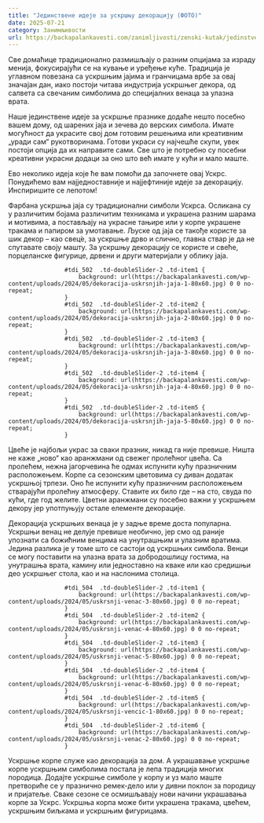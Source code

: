 ```yaml
---
title: "Јединствене идеје за ускршњу декорацију (ФОТО)"
date: 2025-07-21
category: Занимљивости
url: https://backapalankavesti.com/zanimljivosti/zenski-kutak/jedinstvene-ideje-za-uskrsnju-dekoraciju-foto/
---
```


Све домаћице традиционално размишљају о разним опцијама за израду менија, фокусирајући се на кување и уређење куће. Традиција је углавном повезана са ускршњим јајима и гранчицама врбе за овај значајан дан, иако постоји читава индустрија ускршњег декора, од салвета са свечаним симболима до специјалних венаца за улазна врата.

Наше јединствене идеје за ускршње празнике додаће нешто посебно вашем дому, од шарених јаја и зечева до верских симбола. Имате могућност да украсите свој дом готовим решењима или креативним „уради сам“ рукотворинама. Готови украси су најчешће скупи, увек постоји опција да их направите сами. Све што је потребно су посебни креативни украсни додаци за оно што већ имате у кући и мало маште.

Ево неколико идеја које ће вам помоћи да започнете овај Ускрс. Понудићемо вам најједноставније и најјефтиније идеје за декорацију. Инспиришите се лепотом!

Фарбана ускршња јаја су традиционални симболи Ускрса. Осликана су у различитим бојама различитим техникама и украшена разним шарама и мотивима, а постављају на украсне тањире или у корпе украшене тракама и папиром за умотавање. Љуске од јаја се такође користе за шик декор – као свец́е, за ускршње дрво и слично, главна ствар је да не спутавате своју машту. За ускршњу декорацију се користе и свеће, порцеланске фигурице, дрвени и други материјали у облику јаја.

                
                    
                    #tdi_502  .td-doubleSlider-2 .td-item1 {
                        background: url(https://backapalankavesti.com/wp-content/uploads/2024/05/dekoracija-uskrsnjih-jaja-1-80x60.jpg) 0 0 no-repeat;
                    }
                    #tdi_502  .td-doubleSlider-2 .td-item2 {
                        background: url(https://backapalankavesti.com/wp-content/uploads/2024/05/dekoracija-uskrsnjih-jaja-2-80x60.jpg) 0 0 no-repeat;
                    }
                    #tdi_502  .td-doubleSlider-2 .td-item3 {
                        background: url(https://backapalankavesti.com/wp-content/uploads/2024/05/dekoracija-uskrsnjih-jaja-3-80x60.jpg) 0 0 no-repeat;
                    }
                    #tdi_502  .td-doubleSlider-2 .td-item4 {
                        background: url(https://backapalankavesti.com/wp-content/uploads/2024/05/dekoracija-uskrsnjih-jaja-4-80x60.jpg) 0 0 no-repeat;
                    }
                    #tdi_502  .td-doubleSlider-2 .td-item5 {
                        background: url(https://backapalankavesti.com/wp-content/uploads/2024/05/dekoracija-uskrsnjih-jaja-5-80x60.jpg) 0 0 no-repeat;
                    }

Цвеће је најбољи украс за сваки празник, никад га није превише. Ништа не каже „ново“ као аранжмани од свежег пролећног цвећа. Са пролећем, нежна јагорчевина ће одмах испунити кућу празничним расположењем. Корпе са сезонским цветовима су диван додатак ускршњој трпези. Оно ће испунити кућу празничним расположењем стварајући пролећну атмосферу. Ставите их било где – на сто, свуда по кући, где год желите. Цветни аранжмани су посебно важни у ускршњем декору јер употпуњују остале елементе декорације.

Декорација ускршњих венаца је у задње време доста популарна. Ускршњи венац не делује превише необично, јер смо од раније упознати са божићним венцима на унутрашњим и улазним вратима. Једина разлика је у томе што се састоји од ускршњих симбола. Венци се могу поставити на улазна врата за добродошлицу гостима, на унутрашња врата, камину или једноставно на кваке или као средишњи део ускршњег стола, као и на наслонима столица.

                
                    
                    #tdi_504  .td-doubleSlider-2 .td-item1 {
                        background: url(https://backapalankavesti.com/wp-content/uploads/2024/05/uskrsnji-venac-3-80x60.jpg) 0 0 no-repeat;
                    }
                    #tdi_504  .td-doubleSlider-2 .td-item2 {
                        background: url(https://backapalankavesti.com/wp-content/uploads/2024/05/uskrsnji-venac-4-80x60.jpg) 0 0 no-repeat;
                    }
                    #tdi_504  .td-doubleSlider-2 .td-item3 {
                        background: url(https://backapalankavesti.com/wp-content/uploads/2024/05/uskrsnji-venac-5-80x60.jpg) 0 0 no-repeat;
                    }
                    #tdi_504  .td-doubleSlider-2 .td-item4 {
                        background: url(https://backapalankavesti.com/wp-content/uploads/2024/05/uskrsnji-venac-6-80x60.jpg) 0 0 no-repeat;
                    }
                    #tdi_504  .td-doubleSlider-2 .td-item5 {
                        background: url(https://backapalankavesti.com/wp-content/uploads/2024/05/uskrsnji-vencic-1-80x60.jpg) 0 0 no-repeat;
                    }
                    #tdi_504  .td-doubleSlider-2 .td-item6 {
                        background: url(https://backapalankavesti.com/wp-content/uploads/2024/05/uskrsnji-venac-2-80x60.jpg) 0 0 no-repeat;
                    }

Ускршње корпе служе као декорација за дом. А украшавање ускршње корпе ускршњим симболима постала је лепа традиција многих породица. Додајте ускршње симболе у ​​корпу и уз мало маште претвориће се у празнично ремек-дело или у дивни поклон за породицу и пријатеље. Сваке сезоне се осмишљавају нови начини украшавања корпе за Ускрс. Ускршња корпа може бити украшена тракама, цвећем, ускршњим биљкама и ускршњим фигурицама.
